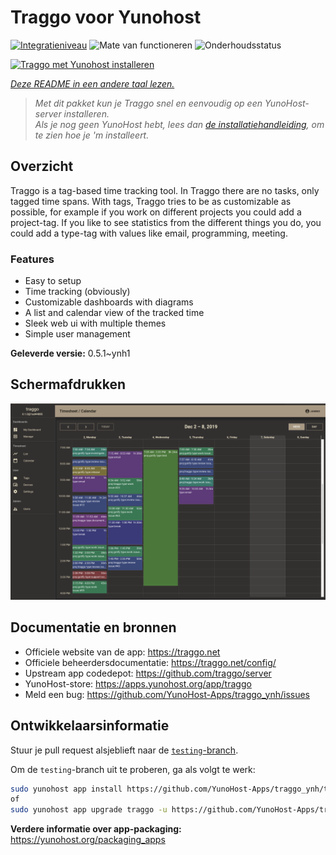 <!--
NB: Deze README is automatisch gegenereerd door <https://github.com/YunoHost/apps/tree/master/tools/readme_generator>
Hij mag NIET handmatig aangepast worden.
-->

# Traggo voor Yunohost

[![Integratieniveau](https://dash.yunohost.org/integration/traggo.svg)](https://ci-apps.yunohost.org/ci/apps/traggo/) ![Mate van functioneren](https://ci-apps.yunohost.org/ci/badges/traggo.status.svg) ![Onderhoudsstatus](https://ci-apps.yunohost.org/ci/badges/traggo.maintain.svg)

[![Traggo met Yunohost installeren](https://install-app.yunohost.org/install-with-yunohost.svg)](https://install-app.yunohost.org/?app=traggo)

*[Deze README in een andere taal lezen.](./ALL_README.md)*

> *Met dit pakket kun je Traggo snel en eenvoudig op een YunoHost-server installeren.*  
> *Als je nog geen YunoHost hebt, lees dan [de installatiehandleiding](https://yunohost.org/install), om te zien hoe je 'm installeert.*

## Overzicht

Traggo is a tag-based time tracking tool. In Traggo there are no tasks, only tagged time spans. With tags, Traggo tries to be as customizable as possible, for example if you work on different projects you could add a project-tag. If you like to see statistics from the different things you do, you could add a type-tag with values like email, programming, meeting.

### Features

- Easy to setup
- Time tracking (obviously)
- Customizable dashboards with diagrams
- A list and calendar view of the tracked time
- Sleek web ui with multiple themes
- Simple user management


**Geleverde versie:** 0.5.1~ynh1

## Schermafdrukken

![Schermafdrukken van Traggo](./doc/screenshots/traggo_calendar.png)

## Documentatie en bronnen

- Officiele website van de app: <https://traggo.net>
- Officiele beheerdersdocumentatie: <https://traggo.net/config/>
- Upstream app codedepot: <https://github.com/traggo/server>
- YunoHost-store: <https://apps.yunohost.org/app/traggo>
- Meld een bug: <https://github.com/YunoHost-Apps/traggo_ynh/issues>

## Ontwikkelaarsinformatie

Stuur je pull request alsjeblieft naar de [`testing`-branch](https://github.com/YunoHost-Apps/traggo_ynh/tree/testing).

Om de `testing`-branch uit te proberen, ga als volgt te werk:

```bash
sudo yunohost app install https://github.com/YunoHost-Apps/traggo_ynh/tree/testing --debug
of
sudo yunohost app upgrade traggo -u https://github.com/YunoHost-Apps/traggo_ynh/tree/testing --debug
```

**Verdere informatie over app-packaging:** <https://yunohost.org/packaging_apps>
